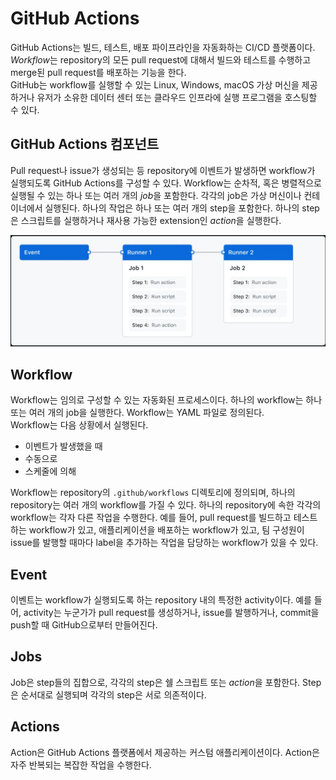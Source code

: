 # GitHub Actions

GitHub Actions는 빌드, 테스트, 배포 파이프라인을 자동화하는 CI/CD 플랫폼이다. *Workflow*는 repository의 모든 pull request에 대해서 빌드와 테스트를 수행하고 merge된 pull request를 배포하는 기능을 한다.<br>
GitHub는 workflow를 실행할 수 있는 Linux, Windows, macOS 가상 머신을 제공하거나 유저가 소유한 데이터 센터 또는 클라우드 인프라에 실행 프로그램을 호스팅할 수 있다.

## GitHub Actions 컴포넌트

Pull request나 issue가 생성되는 등 repository에 이벤트가 발생하면 workflow가 실행되도록 GitHub Actions를 구성할 수 있다. Workflow는 순차적, 혹은 병렬적으로 실행될 수 있는 하나 또는 여러 개의 *job*을 포함한다. 각각의 job은 가상 머신이나 컨테이너에서 실행된다. 하나의 작업은 하나 또는 여러 개의 step을 포함한다. 하나의 step은 스크립트를 실행하거나 재사용 가능한 extension인 *action*을 실행한다.

![alt text](images/08_github_actions/overview_01.png)

## Workflow

Workflow는 임의로 구성할 수 있는 자동화된 프로세스이다. 하나의 workflow는 하나 또는 여러 개의 job을 실행한다. Workflow는 YAML 파일로 정의된다.<br>
Workflow는 다음 상황에서 실행된다.

- 이벤트가 발생했을 때
- 수동으로
- 스케줄에 의해

Workflow는 repository의 ```.github/workflows``` 디렉토리에 정의되며, 하나의 repository는 여러 개의 workflow를 가질 수 있다. 하나의 repository에 속한 각각의 workflow는 각자 다른 작업을 수행한다. 예를 들어, pull request를 빌드하고 테스트하는 workflow가 있고, 애플리케이션을 배포하는 workflow가 있고, 팀 구성원이 issue를 발행할 때마다 label을 추가하는 작업을 담당하는 workflow가 있을 수 있다.

## Event

이벤트는 workflow가 실행되도록 하는 repository 내의 특정한 activity이다. 예를 들어, activity는 누군가가 pull request를 생성하거나, issue를 발행하거나, commit을 push할 때 GitHub으로부터 만들어진다.

## Jobs

Job은 step들의 집합으로, 각각의 step은 쉘 스크립트 또는 *action*을 포함한다. Step은 순서대로 실행되며 각각의 step은 서로 의존적이다.

## Actions

Action은 GitHub Actions 플랫폼에서 제공하는 커스텀 애플리케이션이다. Action은 자주 반복되는 복잡한 작업을 수행한다.